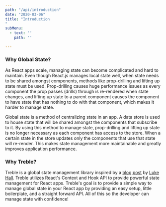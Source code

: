 ```yaml
---
path: "/api/introduction"
date: "2020-03-06"
title: "Introduction
"
subMenu: 
  - text: '' 
    path: ''

---
```


### Why Global State?

As React apps scale, managing state can become complicated and hard to maintain. Even though React.js manages local state well, when state needs to be shared amongst components, methods like prop-drilling and lifting up state must be used.  Prop-drilling causes huge performance issues as every component the prop passes (drills) through is re-rendered when state changes, and lifting up state to a parent component causes the component to have state that has nothing to do with that component, which makes it harder to manage state.

Global state is a method of centralizing state in an app.  A data store is used to house state that will be shared amongst the components that subscribe to it. By using this method to manage state, prop-drilling and lifting up state is no longer necessary as each component has access to the store.  When a certain state in the store updates only the components that use that state will re-render. This makes state management more maintainable and greatly improves application performance.


### Why Treble?

Treble is a global state management library inspired by a [blog post](https://medium.com/simply/state-management-with-react-hooks-and-context-api-at-10-lines-of-code-baf6be8302c) by [Luke Hall](https://medium.com/@luke.hall). Treble utilizes React's Context and Hook API to provide powerful state management for React apps. Treble's goal is to provide a simple way to manage global state in your React app by providing an easy setup, little boilerplate, and a straight forward API. All of this so the developer can manage state with confidence!

